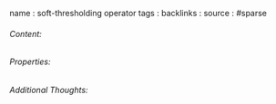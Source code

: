 name : soft-thresholding operator
tags : 
backlinks : 
source : #sparse

###### Content:


###### Properties:


###### Additional Thoughts:
